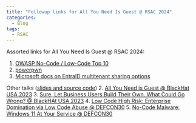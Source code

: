 ```yaml
---
title: "Followup links for All You Need Is Guest @ RSAC 2024"
categories:
  - Blog
tags:
  - RSAC
---
```


Assorted links for All You Need Is Guest @ RSAC 2024:

1. [OWASP No-Code / Low-Code Top 10](https://owasp.org/www-project-top-10-low-code-no-code-security-risks/)
2. [powerpwn](https://github.com/mbrg/power-pwn)
3. [Microsoft docs on EntraID multitenant sharing options](https://learn.microsoft.com/en-us/entra/identity/multi-tenant-organizations/overview)

Other talks ([slides and source code](https://mbgsec.com/talks))
2. [All You Need is Guest @ BlackHat USA 2023](https://www.blackhat.com/us-23/briefings/schedule/index.html#all-you-need-is-guest-32647)
3. [Sure, Let Business Users Build Their Own. What Could Go Wrong? @ BlackHAt USA 2023](https://www.blackhat.com/sector/2023/briefings/schedule/#sure-let-business-users-build-their-own-what-could-go-wrong-36063)
4. [Low Code High Risk: Enterprise Domination via Low Code Abuse @ DEFCON30](https://www.youtube.com/watch?v=D3A62Rzozq4)
5. [No-Code Malware: Windows 11 At Your Service @ DEFCON30](https://www.youtube.com/watch?v=e8PEIOa6W9M)
